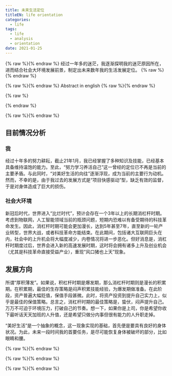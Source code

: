 ```yaml
---
title: 未来生活定位
titleEN: life orientation
categories:
  - life
tags:
  - life
  - analysis
  - orientation
date: 2021-01-25
---
```



{% raw %}<span class=".zh">{% endraw %}
经过一年多的迷茫，我逐渐探明我的迷茫原因所在，进而结合社会大环境发展前景，制定出未来数年我的生活发展定位。
{% raw %}</span>{% endraw %}


{% raw %}<span class=".en">{% endraw %}
Abstract in english
{% raw %}</span>{% endraw %}


<!--more-->


{% raw %}
<script>
	session.onload(function(){
		if(page.tran.getLang() == 'en'){
			tips.warning({
				title: 'Caution',
				position: 'topRight',
				message: 'This page was translated by Machine!!',
				buttons: [['<button>Show Original Page</button>', function (instance, toast) {
					page.tran.setLang('zh');
             		instance.hide({ transitionOut: 'fadeOut' }, toast, 'button');
        		}, true]]
			});
		}
	});
</script>
{% endraw %}

{% raw %}<span class=".zh">{% endraw %}


## 目前情况分析

### 我
经过十年多的努力耕耘，截止21年1月，我已经掌握了多种知识及技能，已经基本具备维持温饱的能力。至此，“努力学习养活自己”这一曾经的定位已不再是当前的主要矛盾。与此同时，“对美好生活的向往”逐渐浮现，成为当前的主要行为动机。然而，不幸的是，由于我过去的发展方式是“项目快感驱动”型，缺乏有效的监督，于是对身体造成了巨大的损伤。


### 社会大环境
新冠后时代，世界进入“比烂时代”，预计会存在一个3年以上的长期消杠杆时期。考虑到物联网，人工智能领域当前的瓶颈问题，短期内恐难以有备受期待的科技革命发生。因此，消杠杆时期可能会更加漫长，达到5年甚至7年，直至新的一轮产业转型，世界大战，或者科技革命方能结束。在此期间，包括诸大互联网巨头在内，社会中的上升机会将大幅度减少，内卷情况将进一步恶化。但好消息是，消杠杆时期度过后，世界会进入新的高速发展时期，这时将会拥有诸多上升及创业机会（尤其是科技革命直接受益产业），重现“风口猪也上天”现象。

## 发展方向

所谓“厚积薄发”。如果说，积杠杆时期是爆发期，那么消杠杆时期则是漫长的积累期。在积累期，最佳的生存策略是闷声积累技能经验，为爆发期做准备。在此阶段，资产普遍大幅贬值，保值手段甚微。此时，将资产投资到提升自己实力上，似乎是最佳的保值策略。总言之，消杠杆时期的最佳策略是，蛰伏，闷声提升自己。万万不可迫于环境压力，打破自己的节奏。想一下，如果你是上司，你是希望你收下最听话天天加班的人升值，还是希望只做分内事但很有能力的人升职走掉。

“美好生活”是一个抽象的概念，这一现象实现的基础，首先便是要具有良好的身体状况。为此，未来一段时间我的首要任务，是尽可能恢复身体被破坏的部分，比如眼睛和腰。


{% raw %}</span>{% endraw %}

{% raw %}<span class=".en">{% endraw %}






{% raw %}</span>{% endraw %}